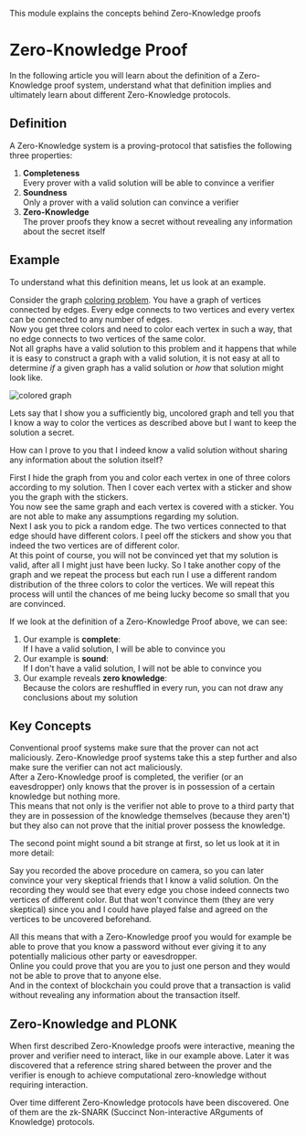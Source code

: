 This module explains the concepts behind Zero-Knowledge proofs

# Zero-Knowledge Proof

In the following article you will learn about the definition of a 
Zero-Knowledge proof system, understand what that definition implies and 
ultimately learn about different Zero-Knowledge protocols.

## Definition

A Zero-Knowledge system is a proving-protocol that satisfies the following 
three properties:

1. **Completeness**  
  Every prover with a valid solution will be able to convince a verifier
2. **Soundness**  
  Only a prover with a valid solution can convince a verifier
3. **Zero-Knowledge**  
  The prover proofs they know a secret without revealing any information 
  about the secret itself

## Example

To understand what this definition means, let us look at an example.

Consider the graph [coloring problem][graph coloring]. You have a graph of 
vertices connected by edges. Every edge connects to two vertices and every 
vertex can be connected to any number of edges.  
Now you get three colors and need to color each vertex in such a way, that no 
edge connects to two vertices of the same color.  
Not all graphs have a valid solution to this problem and it happens that while 
it is easy to construct a graph with a valid solution, it is not easy at all to 
determine *if* a given graph has a valid solution or *how* that solution 
might look like.

![colored graph][graph img]

Lets say that I show you a sufficiently big, uncolored graph and tell you that 
I know a way to color the vertices as described above but I want to keep the 
solution a secret.

How can I prove to you that I indeed know a valid solution without sharing any 
information about the solution itself?

First I hide the graph from you and color each vertex in one of three colors 
according to my solution. Then I cover each vertex with a sticker and show 
you the graph with the stickers.  
You now see the same graph and each vertex is covered with a sticker. You are 
not able to make any assumptions regarding my solution.  
Next I ask you to pick a random edge. The two vertices connected to that edge 
should have different colors. I peel off the stickers and show you that indeed 
the two vertices are of different color.  
At this point of course, you will not be convinced yet that my solution is 
valid, after all I might just have been lucky.
So I take another copy of the graph and we repeat the process but each run I 
use a different random distribution of the three colors to color the vertices.
We will repeat this process will until the chances of me being lucky become so 
small that you are convinced.

If we look at the definition of a Zero-Knowledge Proof above, we can see:
1. Our example is **complete**:  
  If I have a valid solution, I will be able to convince you
2. Our example is **sound**:  
  If I don't have a valid solution, I will not be able to convince you
3. Our example reveals **zero knowledge**:  
  Because the colors are reshuffled in every run, you can not draw any 
  conclusions about my solution

## Key Concepts

Conventional proof systems make sure that the prover can not act maliciously.
Zero-Knowledge proof systems take this a step further and also make sure the 
verifier can not act maliciously.  
After a Zero-Knowledge proof is completed, the verifier (or an eavesdropper) 
only knows that the prover is in possession of a certain knowledge but nothing 
more.  
This means that not only is the verifier not able to prove to a third party 
that they are in possession of the knowledge themselves (because they aren't) 
but they also can not prove that the initial prover possess the knowledge.

The second point might sound a bit strange at first, so let us look at it 
in more detail:

Say you recorded the above procedure on camera, so you can later convince 
your very skeptical friends that I know a valid solution.
On the recording they would see that every edge you chose indeed connects two 
vertices of different color. But that won't convince them (they are very 
skeptical) since you and I could have played false and agreed on the vertices 
to be uncovered beforehand.

All this means that with a Zero-Knowledge proof you would for example be able 
to prove that you know a password without ever giving it to any potentially 
malicious other party or eavesdropper.  
Online you could prove that you are you to just one person and they would 
not be able to prove that to anyone else.  
And in the context of blockchain you could prove that a transaction is valid 
without revealing any information about the transaction itself.

## Zero-Knowledge and PLONK

When first described Zero-Knowledge proofs were interactive, meaning the 
prover and verifier need to interact, like in our example above.
Later it was discovered that a reference string shared between the prover and 
the verifier is enough to achieve computational zero-knowledge without 
requiring interaction.

Over time different Zero-Knowledge protocols have been discovered. One of them 
are the zk-SNARK (Succinct Non-interactive ARguments of Knowledge) protocols.


[graph coloring]: https://en.wikipedia.org/wiki/Graph_coloring#Vertex_coloring
[graph img]: https://upload.wikimedia.org/wikipedia/commons/c/c2/Triangulation_3-coloring.svg

